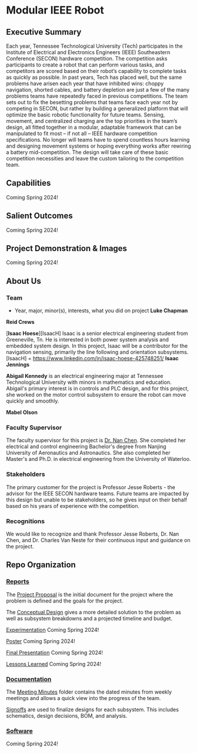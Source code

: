 # Modular IEEE Robot

## Executive Summary

Each year, Tennessee Technological University (Tech) participates in the Institute of Electrical and Electronics Engineers (IEEE) Southeastern Conference (SECON) hardware competition. The competition asks participants to create a robot that can perform various tasks, and competitors are scored based on their robot’s capability to complete tasks as quickly as possible. In past years, Tech has placed well, but the same problems have arisen each year that have inhibited wins: choppy navigation, shorted cables, and battery depletion are just a few of the many problems teams have repeatedly faced in previous competitions. The team sets out to fix the besetting problems that teams face each year not by competing in SECON, but rather by building a generalized platform that will optimize the basic robotic functionality for future teams. Sensing, movement, and centralized charging are the top priorities in the team’s design, all fitted together in a modular, adaptable framework that can be manipulated to fit most – if not all – IEEE hardware competition specifications. No longer will teams have to spend countless hours learning and designing movement systems or hoping everything works after rewiring a battery mid-competition. The design will take care of these basic competition necessities and leave the custom tailoring to the competition team.  


## Capabilities

Coming Spring 2024!


## Salient Outcomes

Coming Spring 2024!


## Project Demonstration & Images

Coming Spring 2024!


## About Us

### Team
- Year, major, minor(s), interests, what you did on project
**Luke Chapman** 

**Reid Crews**

[**Isaac Hoese**][IsaacH]
Isaac is a senior electrical engineering student from Greeneville, Tn. He is interested in both power system analysis and embedded system design. In this project, Isaac will be a contributor for the navigation sensing, primarily the line following and orientation subsystems.
[IsaacH] = https://www.linkedin.com/in/isaac-hoese-425748251/
**Isaac Jennings**

**Abigail Kennedy** is an electrical engineering major at Tennessee Technological University with minors in mathematics and education. Abigail's primary interest is in controls and PLC design, and for this project, she worked on the motor control subsystem to ensure the robot can move quickly and smoothly.

**Mabel Olson**


### Faculty Supervisor

The faculty supervisor for this project is [Dr. Nan Chen][def1]. She completed her electrical and control engineering Bachelor's degree from Nanjing University of Aeronautics and Astronautics. She also completed her Master's and Ph.D. in electrical engineering from the University of Waterloo. 

[def1]: https://www.linkedin.com/in/nan-chen-319aa185/

### Stakeholders

The primary customer for the project is Professor Jesse Roberts - the advisor for the IEEE SECON hardware teams. Future teams are impacted by this design but unable to be stakeholders, so he gives input on their behalf based on his years of experience with the competition.


### Recognitions

We would like to recognize and thank Professor Jesse Roberts, Dr. Nan Chen, and Dr. Charles Van Neste for their continuous input and guidance on the project.

## Repo Organization

### [Reports](/Reports)

The [Project Proposal](/Reports/Project%20Proposal%20Revised.pdf) is the initial document for the project where the problem is defined and the goals for the project.

The [Conceptual Design](/Reports/Conceptual%20Design%20and%20Planning%20V2.pdf) gives a more detailed solution to the problem as well as subsystem breakdowns and a projected timeline and budget.

[Experimentation](/Reports/Experimentation.md) Coming Spring 2024!

[Poster](/Reports/Poster.md) Coming Spring 2024!

[Final Presentation](/Reports/Final%20Presentation.md) Coming Spring 2024!

[Lessons Learned](/Reports/Lessons%20Learned%20and%20Acquired%20Skills.md) Coming Spring 2024!

### [Documentation](/Documentation)

The [Meeting Minutes](/Documentation/Meeting%20Minutes) folder contains the dated minutes from weekly meetings and allows a quick view into the progress of the team.

[Signoffs](/Documentation/Signoffs) are used to finalize designs for each subsystem. This includes schematics, design decisions, BOM, and analysis. 


### [Software](/Software)

Coming Spring 2024!



